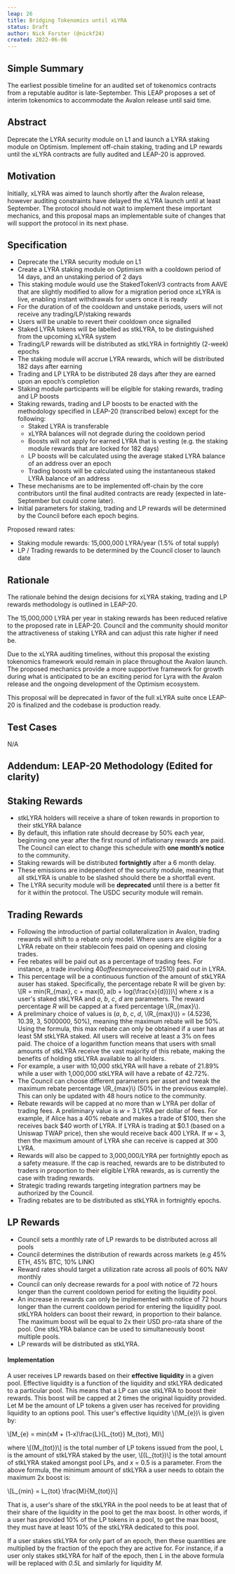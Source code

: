 ```yaml
---
leap: 26
title: Bridging Tokenomics until xLYRA 
status: Draft
author: Nick Forster (@nickf24)
created: 2022-06-06
---
```


<!--You can leave these HTML comments in your merged LEAP and delete the visible duplicate text guides, they will not appear and may be helpful to refer to if you edit it again. This is the suggested template for new LEAPs. Note that a LEAP number will be assigned by an editor. When opening a p ull request to submit your LEAP, please use an abbreviated title in the filename, `leap-draft_title_abbrev.md`. The title should be 44 characters or less.-->

## Simple Summary
<!--"If you can't explain it simply, you don't understand it well enough." Simply describe the outcome the proposed changes intends to achieve. This should be non-technical and accessible to a casual community member.-->
The earliest possible timeline for an audited set of tokenomics contracts from a reputable auditor is late-September. This LEAP proposes a set of interim tokenomics to accommodate the Avalon release until said time. 
## Abstract
<!--A short (~200 word) description of the proposed change, the abstract should clearly describe the proposed change. This is what *will* be done if the LEAP is implemented, not *why* it should be done or *how* it will be done. If the LEAP proposes deploying a new contract, write, "we propose to deploy a new contract that will do x".-->
Deprecate the LYRA security module on L1 and launch a LYRA staking module on Optimism. Implement off-chain staking, trading and LP rewards until the xLYRA contracts are fully audited and LEAP-20 is approved. 

## Motivation
Initially, xLYRA was aimed to launch shortly after the Avalon release, however auditing constraints have delayed the xLYRA launch until at least September. The protocol should not wait to implement these important mechanics, and this proposal maps an implementable suite of changes that will support the protocol in its next phase. 
## Specification 
- Deprecate the LYRA security module on L1 
- Create a LYRA staking module on Optimism with a cooldown period of 14 days, and an unstaking period of 2 days
- This staking module would use the StakedTokenV3 contracts from AAVE that are slightly modified to allow for a migration period once xLYRA is live, enabling instant withdrawals for users once it is ready
- For the duration of of the cooldown and unstake periods, users will not receive any trading/LP/staking rewards
- Users will be unable to revert their cooldown once signalled
- Staked LYRA tokens will be labelled as stkLYRA, to be distinguished from the upcoming xLYRA system
- Trading/LP rewards will be distributed as stkLYRA in fortnightly (2-week) epochs
- The staking module will accrue LYRA rewards, which will be distributed 182 days after earning
- Trading and LP LYRA to be distributed 28 days after they are earned upon an epoch’s completion
- Staking module participants will be eligible for staking rewards, trading and LP boosts
- Staking rewards, trading and LP boosts to be enacted with the methodology specified in LEAP-20 (transcribed below) except for the following: 
    - Staked LYRA is transferable
    - xLYRA balances will not degrade during the cooldown period
    - Boosts will not apply for earned LYRA that is vesting (e.g. the staking module rewards that are locked for 182 days) 
    - LP boosts will be calculated using the average staked LYRA balance of an address over an epoch 
    - Trading boosts will be calculated using the instantaneous staked LYRA balance of an address 
- These mechanisms are to be implemented off-chain by the core contributors until the final audited contracts are ready (expected in late-September but could come later).
- Initial parameters for staking, trading and LP rewards will be determined by the Council before each epoch begins. 

Proposed reward rates:
- Staking module rewards: 15,000,000 LYRA/year (1.5% of total supply) 
- LP / Trading rewards to be determined by the Council closer to launch date 

## Rationale
The rationale behind the design decisions for xLYRA staking, trading and LP rewards methodology is outlined in LEAP-20. 

The 15,000,000 LYRA per year in staking rewards has been reduced relative to the proposed rate in LEAP-20. Council and the community should monitor the attractiveness of staking LYRA and can adjust this rate higher if need be. 

Due to the xLYRA auditing timelines, without this proposal the existing tokenomics framework would remain in place throughout the Avalon launch. The proposed mechanics provide a more supportive framework for growth during what is anticipated to be an exciting period for Lyra with the Avalon release and the ongoing development of the Optimism ecosystem. 

This proposal will be deprecated in favor of the full xLYRA suite once LEAP-20 is finalized and the codebase is production ready. 

## Test Cases
N/A

## Addendum: LEAP-20 Methodology (Edited for clarity) 

## Staking Rewards
- stkLYRA holders will receive a share of token rewards in proportion to their stkLYRA balance
- By default, this inflation rate should decrease by 50% each year, beginning one year after the first round of inflationary rewards are paid. The Council can elect to change this schedule with **one month’s notice** to the community.
- Staking rewards will be distributed **fortnightly** after a 6 month delay. 
- These emissions are independent of the security module, meaning that all stkLYRA is unable to be slashed should there be a shortfall event. 
- The LYRA security module will be **deprecated** until there is a better fit for it within the protocol. The USDC security module will remain.

## Trading Rewards
- Following the introduction of partial collateralization in Avalon, trading rewards will shift to a rebate only model. Where users are eligible for a LYRA rebate on their stablecoin fees paid on opening and closing trades. 
- Fee rebates will be paid out as a percentage of trading fees. For instance, a trade involving $40 of fees may receive a 25% rebate ($10) paid out in LYRA.
- This percentage will be a continuous function of the amount of stkLYRA auser has staked. Specifically, the percentage rebate R will be given by: \\[R = min(R_{max}, c + max(0, a(b + log(\frac{x}{d})))\\] where _x_ is a user's staked stkLYRA and _a_, _b_, _c_, _d_ are parameters. The reward percentage _R_ will be capped at a fixed percentage \\(R_{max}\\). 
- A preliminary choice of values is (_a_, _b_, _c_, _d_, \\(R_{max}\\)) = (4.5236, 10.39, 3, 5000000, 50%), meaning thhe maximum rebate will be 50%. Using the formula, this max rebate can only be obtained if a user has at least 5M stkLYRA staked. All users will receive at least a 3% on fees paid. The choice of a logarithm function means that users with small amounts of stkLYRA receive the vast majority of this rebate, making the benefits of holding stkLYRA available to all holders. 
- For example, a user with 10,000 stkLYRA will have a rebate of 21.89% while a user with 1,000,000 stkLYRA will have a rebate of 42.72%.
- The Council can choose different parameters per asset and tweak the maximum rebate percentage \\(R_{max}\\) (50% in the previous example). This can only be updated with 48 hours notice to the community. 
- Rebate rewards will be capped at no more than w LYRA per dollar of trading fees. A preliminary value is _w_ = 3 LYRA per dollar of fees. For example, if Alice has a 40% rebate and makes a trade of $100, then she receives back $40 worth of LYRA. If LYRA is trading at $0.1 (based on a Uniswap TWAP price), then she would receive back 400 LYRA. If _w_ = 3, then the maximum amount of LYRA she can receive is capped at 300 LYRA.
- Rewards will also be capped to 3,000,000/LYRA per fortnightly epoch as a safety measure. If the cap is reached, rewards are to be distributed to traders in proportion to their eligible LYRA rewards, as is currently the case with trading rewards. 
- Strategic trading rewards targeting integration partners may be authorized by the Council. 
- Trading rebates are to be distributed as stkLYRA in fortnightly epochs.   

## LP Rewards
- Council sets a monthly rate of LP rewards to be distributed across all pools
- Council determines the distribution of rewards across markets (e.g 45% ETH, 45% BTC, 10% LINK)
- Reward rates should target a utilization rate across all pools of 60% NAV monthly
- Council can only decrease rewards for a pool with notice of 72 hours longer than the current cooldown period for exiting the liquidity pool. 
- An increase in rewards can only be implemented with notice of 72 hours longer than the current cooldown period for entering the liquidity pool. 
stkLYRA holders can boost their reward, in proportion to their balance. The maximum boost will be equal to 2x their USD pro-rata share of the pool. One stkLYRA balance can be used to simultaneously boost multiple pools. 
- LP rewards will be distributed as stkLYRA.  

#### Implementation 
A user receives LP rewards based on their **effective liquidity** in a given pool. Effective liquidity is a function of the liquidity and stkLYRA dedicated to a particular pool. This means that a LP can use stkLYRA to boost their rewards. This boost will be capped at 2 times the original liquidity provided.
Let M be the amount of LP tokens a given user has received for providing liquidity to an options pool. This user's effective liquidity \\(\M_{e})\\ is given by:

\\[M_{e} = min(xM + (1-x)\frac{L}{L_{tot}} M_{tot}, M)\\]

where \\[(M_{tot})\\] is the total number of LP tokens issued from the pool, L is the amount of stkLYRA staked by the user, \\[(L_{tot})\\] is the total amount of stkLYRA staked amongst pool LPs, and _x_ = 0.5 is a parameter. From the above formula, the minimum amount of stkLYRA a user needs to obtain the maximum 2x boost is:

\\[L_{min} = L_{tot} \frac{M}{M_{tot}}\\]

That is, a user's share of the stkLYRA in the pool needs to be at least that of their share of the liquidity in the pool to get the max boost. In other words, if a user has provided 10% of the LP tokens in a pool, to get the max boost, they must have at least 10% of the stkLYRA dedicated to this pool. 

If a user stakes stkLYRA for only part of an epoch, then these quantities are multiplied by the fraction of the epoch they are active for. For instance, if a user only stakes stkLYRA for half of the epoch, then _L_ in the above formula will be replaced with _0.5L_ and similarly for liquidity _M_.
